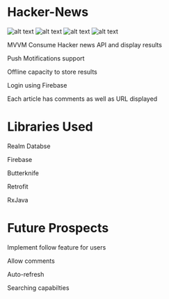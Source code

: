 # Hacker-News

![alt text](https://u.imageresize.org/v2/5116ecc7-359f-427b-a845-50508ad15da0.png)
![alt text](https://u.imageresize.org/v2/0f90e87a-4d2d-4675-99f8-34f7d22a9969.png)
![alt text](https://u.imageresize.org/v2/ca5dd1ba-ad25-4628-bb1a-696e59ec9fe6.png)
![alt text](https://u.imageresize.org/v2/ccc0f2fa-befe-491b-944e-379b7006bac3.png)

MVVM 
Consume Hacker news API and display results

Push Motifications support

Offline capacity to store results

Login using Firebase

Each article has comments as well as URL displayed

# Libraries Used
Realm Databse

Firebase

Butterknife

Retrofit

RxJava

# Future Prospects
Implement follow feature for users

Allow comments

Auto-refresh

Searching capabilties

